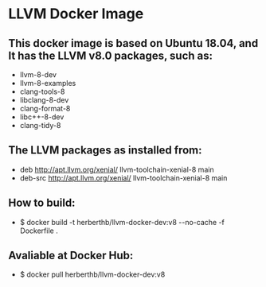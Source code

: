 # LLVM Docker Image

## This docker image is based on Ubuntu 18.04, and It has the LLVM v8.0 packages, such as:
- llvm-8-dev
- llvm-8-examples
- clang-tools-8
- libclang-8-dev
- clang-format-8
- libc++-8-dev
- clang-tidy-8

## The LLVM packages as installed from:
- deb http://apt.llvm.org/xenial/ llvm-toolchain-xenial-8 main
- deb-src http://apt.llvm.org/xenial/ llvm-toolchain-xenial-8 main

## How to build:
- $ docker build -t herberthb/llvm-docker-dev:v8 --no-cache -f Dockerfile .

## Avaliable at Docker Hub:
- $ docker pull herberthb/llvm-docker-dev:v8

